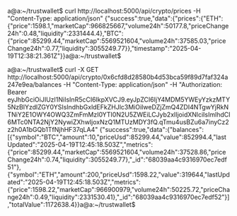 a@a:~/trustwallet$ curl http://localhost:5000/api/crypto/prices -H "Content-Type: application/json"
{"success":true,"data":{"prices":{"ETH":{"price":1598.1,"marketCap":966825667,"volume24h":50177.8,"priceChange24h":0.48,"liquidity":2331444.4},"BTC":{"price":85299.44,"marketCap":5569521604,"volume24h":37585.03,"priceChange24h":0.77,"liquidity":3055249.77}},"timestamp":"2025-04-19T12:38:21.361Z"}}a@a:~/trustwallet$ 










a@a:~/trustwallet$ curl -X GET http://localhost:5000/api/crypto/0x6cfd8d28580b4d53bca59f89d7faf324a247e9ea/balances -H "Content-Type: application/json" -H "Authorization: Bearer eyJhbGciOiJIUzI1NiIsInR5cCI6IkpXVCJ9.eyJpZCI6IjY4MDM5YWEyYzkzMTY5NzBlYzdlZGY0YSIsIndhbGxldEFkZHJlc3MiOiIweDZjZmQ4ZDI4NTgwYjRkNTNiY2E1OWY4OWQ3ZmFmMzI0YTI0N2U5ZWEiLCJyb2xlIjoidXNlciIsImlhdCI6MTc0NTA2NjY2NywiZXhwIjoxNzQ1MTUzMDY3fQ.qTmu4usBZu6a7inyCz2z2h0A1bGQb1TfNjhHF37qLA4"
{"success":true,"data":{"balances":[{"symbol":"BTC","amount":10,"priceUsd":85299.44,"value":852994.4,"lastUpdated":"2025-04-19T12:45:18.503Z","metrics":{"price":85299.44,"marketCap":5569521604,"volume24h":37528.86,"priceChange24h":0.74,"liquidity":3055249.77},"_id":"68039aa4c9316970ec7edf51"},{"symbol":"ETH","amount":200,"priceUsd":1598.22,"value":319644,"lastUpdated":"2025-04-19T12:45:18.503Z","metrics":{"price":1598.22,"marketCap":966900979,"volume24h":50225.72,"priceChange24h":0.49,"liquidity":2331530.41},"_id":"68039aa4c9316970ec7edf52"}],"totalValue":1172638.4}}a@a:~/trustwallet$ 